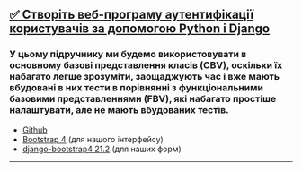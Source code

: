 ## [✅ Створіть веб-програму аутентифікації користувачів за допомогою Python і Django](https://towardsdatascience.com/build-a-user-authentication-web-app-with-python-and-django-c60000148724)

### У цьому підручнику ми будемо використовувати в основному базові представлення класів (CBV), оскільки їх набагато легше зрозуміти, заощаджують час і вже мають вбудовані в них тести в порівнянні з функціональними базовими представленнями (FBV), які набагато простіше налаштувати, але не мають вбудованих тестів.
- [Github](https://towardsdatascience.com/build-a-user-authentication-web-app-with-python-and-django-c60000148724)
- [Bootstrap 4](https://bootstrap-4.ru/docs/4.6/getting-started/introduction/) (для нашого інтерфейсу)
- [django-bootstrap4 21.2](https://pypi.org/project/django-bootstrap4/) (для наших форм)

---
